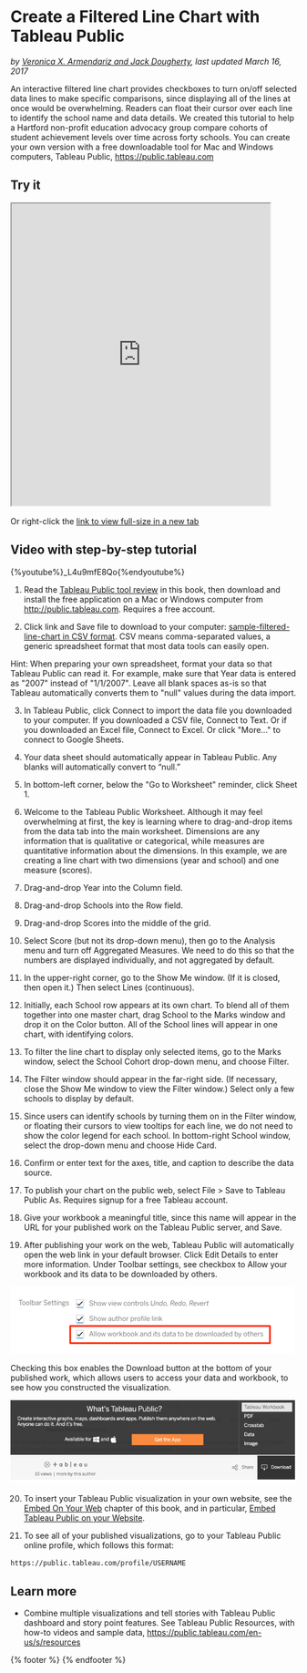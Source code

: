 # Create a Filtered Line Chart with Tableau Public
*by [Veronica X. Armendariz and Jack Dougherty](../../introduction/who.md), last updated March 16, 2017*

An interactive filtered line chart provides checkboxes to turn on/off selected data lines to make specific comparisons, since displaying all of the lines at once would be overwhelming. Readers can float their cursor over each line to identify the school name and data details. We created this tutorial to help a Hartford non-profit education advocacy group compare cohorts of student achievement levels over time across forty schools. You can create your own version with a free downloadable tool for Mac and Windows computers, Tableau Public, https://public.tableau.com

## Try it
<iframe src='https://public.tableau.com/views/LineChartSample/Sheet1?:showVizHome=no&:embed=true' width="90%" height="530"></iframe>

Or right-click the [link to view full-size in a new tab](https://public.tableau.com/views/LineChartSample/Sheet1?:embed=y&:display_count=yes)

## Video with step-by-step tutorial

{%youtube%}_L4u9mfE8Qo{%endyoutube%}

1) Read the [Tableau Public tool review](../tableau-public) in this book, then download and install the free application on a Mac or Windows computer from http://public.tableau.com. Requires a free account.

2) Click link and Save file to download to your computer: [sample-filtered-line-chart in CSV format](https://www.datavizforall.org/chart/filtered-line-chart-tableau/sample-filtered-line-chart.csv). CSV means comma-separated values, a generic spreadsheet format that most data tools can easily open.

Hint: When preparing your own spreadsheet, format your data so that Tableau Public can read it. For example, make sure that Year data is entered as "2007" instead of "1/1/2007". Leave all blank spaces as-is so that Tableau automatically converts them to "null" values during the data import.

3) In Tableau Public, click Connect to import the data file you downloaded to your computer. If you downloaded a CSV file, Connect to Text. Or if you downloaded an Excel file, Connect to Excel. Or click "More..." to connect to Google Sheets.

4) Your data sheet should automatically appear in Tableau Public. Any blanks will automatically convert to “null.”

5) In bottom-left corner, below the "Go to Worksheet" reminder, click Sheet 1.

6) Welcome to the Tableau Public Worksheet. Although it may feel overwhelming at first, the key is learning where to drag-and-drop items from the data tab into the main worksheet. Dimensions are any information that is qualitative or categorical, while measures are quantitative information about the dimensions.  In this example, we are creating a line chart with two dimensions (year and school) and one measure (scores).

7) Drag-and-drop Year into the Column field.

8) Drag-and-drop Schools into the Row field.

9) Drag-and-drop Scores into the middle of the grid.

10) Select Score (but not its drop-down menu), then go to the Analysis menu and turn off Aggregated Measures. We need to do this so that the numbers are displayed individually, and not aggregated by default.

11) In the upper-right corner, go to the Show Me window. (If it is closed, then open it.) Then select Lines (continuous).

12) Initially, each School row appears at its own chart. To blend all of them together into one master chart, drag School to the Marks window and drop it on the Color button. All of the School lines will appear in one chart, with identifying colors.

13) To filter the line chart to display only selected items, go to the Marks window, select the School Cohort drop-down menu, and choose Filter.

14) The Filter window should appear in the far-right side. (If necessary, close the Show Me window to view the Filter window.) Select only a few schools to display by default.

15) Since users can identify schools by turning them on in the Filter window, or floating their cursors to view tooltips for each line, we do not need to show the color legend for each school. In bottom-right School window, select the drop-down menu and choose Hide Card.

16) Confirm or enter text for the axes, title, and caption to describe the data source.

17) To publish your chart on the public web, select File > Save to Tableau Public As. Requires signup for a free Tableau account.

18) Give your workbook a meaningful title, since this name will appear in the URL for your published work on the Tableau Public server, and Save.

19) After publishing your work on the web, Tableau Public will automatically open the web link in your default browser. Click Edit Details to enter more information. Under Toolbar settings, see checkbox to Allow your workbook and its data to be downloaded by others.

![Screenshot: Toolbar settings in Tableau Public](tableau-toolbar-settings-allow.png)

Checking this box enables the Download button at the bottom of your published work, which allows users to access your data and workbook, to see how you constructed the visualization.

![Screenshot: Download button in Tableau Public](tableau-download.png)

20) To insert your Tableau Public visualization in your own website, see the [Embed On Your Web](../../embed/) chapter of this book, and in particular, [Embed Tableau Public on your Website](../../embed/tableau).

21) To see all of your published visualizations, go to your Tableau Public online profile, which follows this format:
```
https://public.tableau.com/profile/USERNAME
```

## Learn more
- Combine multiple visualizations and tell stories with Tableau Public dashboard and story point features. See Tableau Public Resources, with how-to videos and sample data, https://public.tableau.com/en-us/s/resources

{% footer %}
{% endfooter %}
